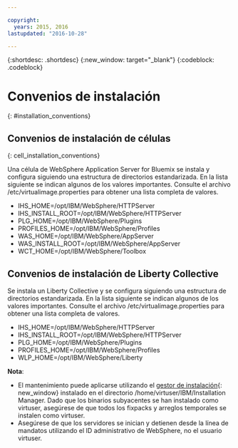 ```yaml
---

copyright:
  years: 2015, 2016
lastupdated: "2016-10-28"

---
```


{:shortdesc: .shortdesc}
{:new_window: target="_blank"}
{:codeblock: .codeblock}

# Convenios de instalación
{: #installation_conventions}

## Convenios de instalación de células
{: cell_installation_conventions}

Una célula de WebSphere Application Server for Bluemix se instala y configura siguiendo una estructura de directorios estandarizada. En la lista siguiente se indican algunos de los valores importantes.  Consulte el archivo /etc/virtualimage.properties para obtener una lista completa de valores.

* IHS_HOME=/opt/IBM/WebSphere/HTTPServer
* IHS_INSTALL_ROOT=/opt/IBM/WebSphere/HTTPServer
* PLG_HOME=/opt/IBM/WebSphere/Plugins
* PROFILES_HOME=/opt/IBM/WebSphere/Profiles
* WAS_HOME=/opt/IBM/WebSphere/AppServer
* WAS_INSTALL_ROOT=/opt/IBM/WebSphere/AppServer
* WCT_HOME=/opt/IBM/WebSphere/Toolbox

## Convenios de instalación de Liberty Collective

Se instala un Liberty Collective y se configura siguiendo una estructura de directorios estandarizada. En la lista siguiente se indican algunos de los valores importantes.  Consulte el archivo /etc/virtualimage.properties para obtener una lista completa de valores.

* IHS_HOME=/opt/IBM/WebSphere/HTTPServer
* IHS_INSTALL_ROOT=/opt/IBM/WebSphere/HTTPServer
* PLG_HOME=/opt/IBM/WebSphere/Plugins
* PROFILES_HOME=/opt/IBM/WebSphere/Profiles
* WLP_HOME=/opt/IBM/WebSphere/Liberty

**Nota**:
* El mantenimiento puede aplicarse utilizando el [gestor de instalación](http://www.ibm.com/support/knowledgecenter/SSDV2W_1.8.3/com.ibm.cic.agent.ui.doc/helpindex_imic.html){: new_window} instalado en el directorio /home/virtuser/IBM/Installation Manager. Dado que los binarios subyacentes se han instalado como virtuser, asegúrese de que todos los fixpacks y arreglos temporales se instalen como virtuser.
* Asegúrese de que los servidores se inician y detienen desde la línea de mandatos utilizando el ID administrativo de WebSphere, no el usuario virtuser.
